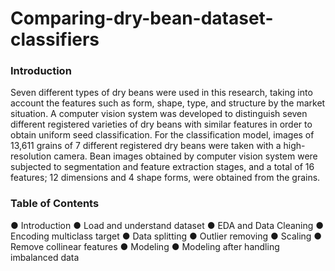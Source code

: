 # Comparing-dry-bean-dataset-classifiers

### Introduction
Seven different types of dry beans were used in this research, taking into account the features such as form, shape, type, and structure by the market situation. A computer vision system was developed to distinguish seven different registered varieties of dry beans with similar features in order to obtain uniform seed classification. For the classification model, images of 13,611 grains of 7 different registered dry beans were taken with a high-resolution camera. Bean images obtained by computer vision system were subjected to segmentation and feature extraction stages, and a total of 16 features; 12 dimensions and 4 shape forms, were obtained from the grains.
### Table of Contents
&#9679; Introduction
&#9679; Load and understand dataset
&#9679; EDA and Data Cleaning
&#9679; Encoding multiclass target
&#9679; Data splitting
&#9679; Outlier removing
&#9679; Scaling
&#9679; Remove collinear features
&#9679; Modeling
&#9679; Modeling after handling imbalanced data
